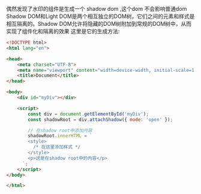 
偶然发现了水印的组件是生成一个 shadow dom ,这个dom 不会影响普通dom
Shadow DOM和Light DOM是两个相互独立的DOM树，它们之间的元素和样式是相互隔离的。Shadow DOM允许将隐藏的DOM树附加到常规的DOM树中，从而实现了组件化和隔离的效果
这里是它的生成方法:
```html
<!DOCTYPE html>
<html lang="en">

<head>
    <meta charset="UTF-8">
    <meta name="viewport" content="width=device-width, initial-scale=1.0">
    <title>Document</title>
</head>

<body>
    <div id="myDiv"></div>

    <script>
        const div = document.getElementById('myDiv');
        const shadowRoot = div.attachShadow({ mode: 'open' });

        // 在shadow root中添加内容
        shadowRoot.innerHTML = `
        <style>
          /* 在这里添加样式 */
        </style>
        <p>这是在shadow root中的内容</p>
      `;
    </script>
</body>

</html>
```
